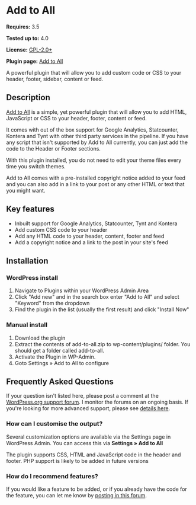 # Add to All

__Requires:__ 3.5

__Tested up to:__ 4.0

__License:__ [GPL-2.0+](http://www.gnu.org/licenses/gpl-2.0.html)

__Plugin page:__ <a href="http://ajaydsouza.com/wordpress/plugins/add-to-all/">Add to All</a>

A powerful plugin that will allow you to add custom code or CSS to your header, footer, sidebar, content or feed.

## Description

[Add to All](http://ajaydsouza.com/wordpress/plugins/add-to-all/) is a simple, yet powerful plugin that will allow you to add HTML, JavaScript or CSS to your header, footer, content or feed.

It comes with out of the box support for Google Analytics, Statcounter, Kontera and Tynt with other third party services in the pipeline. If you have any script that isn't supported by Add to All currently, you can just add the code to the Header or Footer sections.

With this plugin installed, you do not need to edit your theme files every time you switch themes.

Add to All comes with a pre-installed copyright notice added to your feed and you can also add in a link to your post or any other HTML or text that you might want.


## Key features

* Inbuilt support for Google Analytics, Statcounter, Tynt and Kontera
* Add custom CSS code to your header
* Add any HTML code to your header, content, footer and feed
* Add a copyright notice and a link to the post in your site's feed


## Installation

### WordPress install

1. Navigate to Plugins within your WordPress Admin Area
2. Click "Add new" and in the search box enter "Add to All" and select "Keyword" from the dropdown
3. Find the plugin in the list (usually the first result) and click "Install Now"

### Manual install

1. Download the plugin
2. Extract the contents of add-to-all.zip to wp-content/plugins/ folder. You should get a folder called add-to-all.
3. Activate the Plugin in WP-Admin. 
4. Goto Settings &raquo; Add to All to configure


## Frequently Asked Questions

If your question isn't listed here, please post a comment at the [WordPress.org support forum](http://wordpress.org/support/plugin/add-to-all). I monitor the forums on an ongoing basis. If you're looking for more advanced support, please see [details here](http://wordpress.org/support/plugin/add-to-all).

### How can I customise the output?

Several customization options are available via the Settings page in WordPress Admin. You can access this via **Settings &raquo; Add to All**

The plugin supports CSS, HTML and JavaScript code in the header and footer. PHP support is likely to be added in future versions

### How do I recommend features?

If you would like a feature to be added, or if you already have the code for the feature, you can let me know by [posting in this forum](http://wordpress.org/support/plugin/add-to-all).
